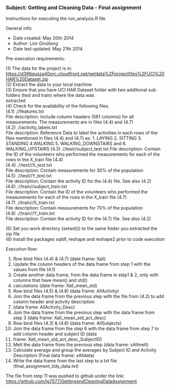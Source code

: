 ### Subject: Getting and Cleaning Data - Final assignment

Instructions for executing the run_analysis.R file

General info:
*	Date created: May 20th 2014
*	Author: Lior Ginzberg
*	Date last updated: May 21th 2014

Pre-execution requirements:

(1) The data for the project is in: https://d396qusza40orc.cloudfront.net/getdata%2Fprojectfiles%2FUCI%20HAR%20Dataset.zip       
(2) Extract the data to your local machine            
(3) Ensure that you have UCI HAR Dataset folder with two additional sub folders (test and train) where the data was      
    extracted          
(4) Check for the availability of the following files:    
(4.1) .//features.txt      
        File description: Include column headers (561 columns) for all measurements. The measurements are in files (4.4) 
        and (4.7)              
(4.2) .//activity_labels.txt        
        File description: Reference Data to label the activities in each rows of the files mentioned in files (4.4) and 
        (4.7) as: 1. LAYING 2. SITTING 3. STANDING 4.WALKING 5. WALKING_DOWNSTAIRS and 6. WALKING_UPSTAIRS
(4.3) .//test//subject_test.txt 
        File description: Contain the ID of the volunteers who performed the measurements for each of the rows in the 
        X_train file (4.4)      
(4.4) .//test//X_test.txt       
        File description: Contain measurements for 30% of the population        
(4.5) .//test//Y_test.txt       
        File description: Contain the activity ID for the (4.4) file. See also (4.2)     
(4.6) .//train//subject_train.txt       
        File description: Contain the ID of the volunteers who performed the measurements for each of the rows in the 
        X_train file (4.7)      
(4.7) .//train//X_train.txt     
        File description: Contain measurements for 70% of the population        
(4.8) .//train//Y_train.txt     
        File description: Contain the activity ID for the (4.7) file. See also (4.2)     

(5) Set you work directory (setwd()) to the same folder you extracted the zip file      
(6) Install the packages sqldf, reshape and reshape2 prior to code execution    

Execution flow: 
1.	Row bind files (4.4) & (4.7) (date frame: Xall) 
2.	Update the column headers of the data frame from step 1 with the values from file  (4.1)        
3.	Create another data frame, from the data frame in step1 & 2, only with columns that have mean() and std() 
4.	calculations (date frame: Xall_mean_std)        
4.	Row bind files (4.5) & (4.8) (data frame: AllActivity)  
5.	Join the data frame from the previous step with the file from (4.2) to add column header and activity description 
6.	(data frame: AllActivity_Desc)  
6.	Join the data frame from the previous step with the data frame from step 3 (data frame: Xall_mean_std_act_desc) 
7.	Row bind files (4.3) & (4.6) (data frame: AllSubjects)  
8.	Join the data frame from the step 6 with the data frame from step 7 to add column header and subject ID (data 
9.	frame: Xall_mean_std_act_desc_SubjectID)        
9.	Melt the data frame from the previous step (data frame: xAllmelt)       
10.	Calculate average and group the averages by Subject ID and Activity Description (Final data frame: xAlldata)    
11.	Write the data frame from the last step to a txt file (final_assignment_tidy_data.txt)  

The file from step 11 was pushed to github under the link: https://github.com/lg7577/GettingandCleaningDataAssignment   

